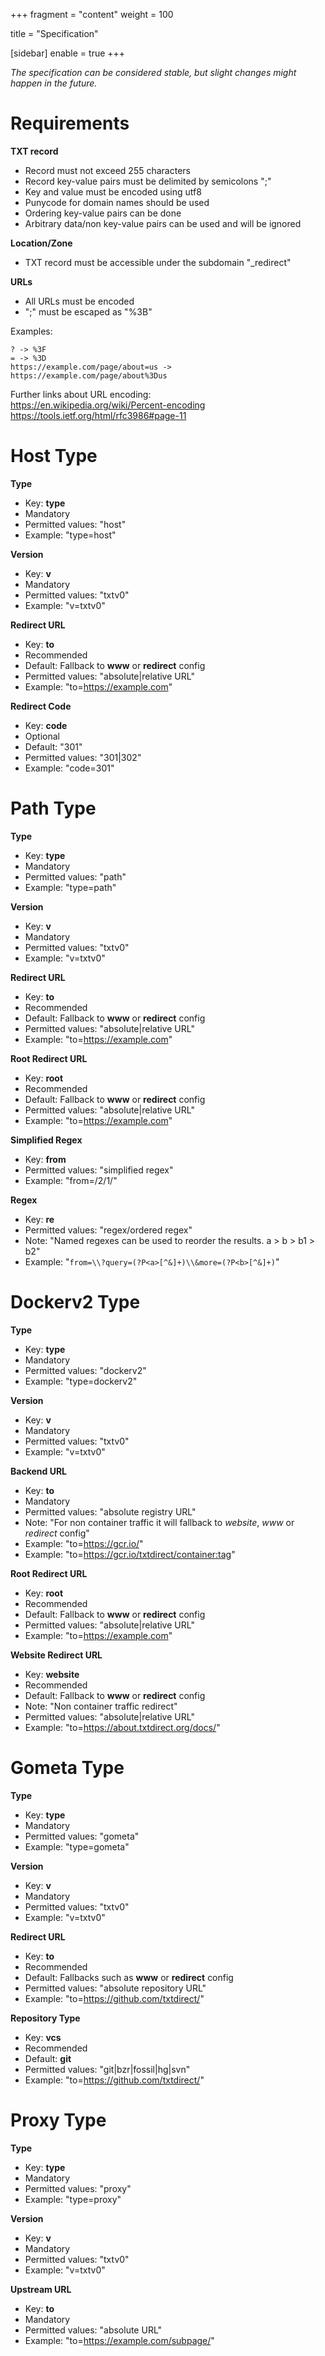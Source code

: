 +++
fragment = "content"
weight = 100

title = "Specification"

[sidebar]
  enable = true
+++

*The specification can be considered stable, but slight changes might happen in the future.*


# Requirements  

**TXT record**

* Record must not exceed 255 characters
* Record key-value pairs must be delimited by semicolons ";"
* Key and value must be encoded using utf8
* Punycode for domain names should be used
* Ordering key-value pairs can be done
* Arbitrary data/non key-value pairs can be used and will be ignored

**Location/Zone**  

* TXT record must be accessible under the subdomain "_redirect"

**URLs**

* All URLs must be encoded
* ";" must be escaped as "%3B"

Examples:
```; -> %3B
? -> %3F
= -> %3D
https://example.com/page/about=us -> https://example.com/page/about%3Dus
```

Further links about URL encoding:  
https://en.wikipedia.org/wiki/Percent-encoding  
https://tools.ietf.org/html/rfc3986#page-11



# Host Type
**Type**  

* Key: **type**
* Mandatory
* Permitted values: "host"
* Example: "type=host"

**Version**  

* Key: **v**
* Mandatory
* Permitted values: "txtv0"
* Example: "v=txtv0"

**Redirect URL**  

* Key: **to**
* Recommended
* Default: Fallback to **www** or **redirect** config
* Permitted values: "absolute|relative URL"
* Example: "to=https://example.com"

**Redirect Code**  

* Key: **code**
* Optional
* Default: "301"
* Permitted values: "301|302"
* Example: "code=301"


# Path Type
**Type**  

* Key: **type**
* Mandatory
* Permitted values: "path"
* Example: "type=path"

**Version**  

* Key: **v**
* Mandatory
* Permitted values: "txtv0"
* Example: "v=txtv0"

**Redirect URL**  

* Key: **to**
* Recommended
* Default: Fallback to **www** or **redirect** config
* Permitted values: "absolute|relative URL"
* Example: "to=https://example.com"

**Root Redirect URL**  

* Key: **root**
* Recommended
* Default: Fallback to **www** or **redirect** config
* Permitted values: "absolute|relative URL"
* Example: "to=https://example.com"

**Simplified Regex**  

* Key: **from**
* Permitted values: "simplified regex"
* Example: "from=/$2/$1/"

**Regex**  

* Key: **re**
* Permitted values: "regex/ordered regex"
* Note: "Named regexes can be used to reorder the results. a > b > b1 > b2"
* Example: "`from=\\?query=(?P<a>[^&]+)\\&more=(?P<b>[^&]+)`"


# Dockerv2 Type
**Type**  

* Key: **type**
* Mandatory
* Permitted values: "dockerv2"
* Example: "type=dockerv2"

**Version**  

* Key: **v**
* Mandatory
* Permitted values: "txtv0"
* Example: "v=txtv0"

**Backend URL**  

* Key: **to**
* Mandatory
* Permitted values: "absolute registry URL"
* Note: "For non container traffic it will fallback to *website*, *www* or *redirect* config"
* Example: "to=https://gcr.io/"
* Example: "to=https://gcr.io/txtdirect/container:tag"

**Root Redirect URL**  

* Key: **root**
* Recommended
* Default: Fallback to **www** or **redirect** config
* Permitted values: "absolute|relative URL"
* Example: "to=https://example.com"

**Website Redirect URL**  

* Key: **website**
* Recommended
* Default: Fallback to **www** or **redirect** config
* Note: "Non container traffic redirect"
* Permitted values: "absolute|relative URL"
* Example: "to=https://about.txtdirect.org/docs/"


# Gometa Type
**Type**  

* Key: **type**
* Mandatory
* Permitted values: "gometa"
* Example: "type=gometa"

**Version**  

* Key: **v**
* Mandatory
* Permitted values: "txtv0"
* Example: "v=txtv0"

**Redirect URL**  

* Key: **to**
* Recommended
* Default: Fallbacks such as **www** or **redirect** config
* Permitted values: "absolute repository URL"
* Example: "to=https://github.com/txtdirect/"

**Repository Type**  

* Key: **vcs**
* Recommended
* Default: **git**
* Permitted values: "git|bzr|fossil|hg|svn"
* Example: "to=https://github.com/txtdirect/"


# Proxy Type
**Type**  

* Key: **type**
* Mandatory
* Permitted values: "proxy"
* Example: "type=proxy"

**Version**  

* Key: **v**
* Mandatory
* Permitted values: "txtv0"
* Example: "v=txtv0"

**Upstream URL**  

* Key: **to**
* Mandatory
* Permitted values: "absolute URL"
* Example: "to=https://example.com/subpage/"

